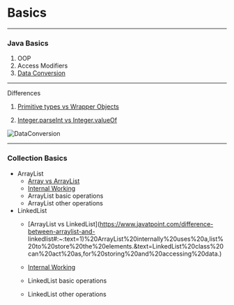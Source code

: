 
# Basics 
-------------
### Java Basics
1. OOP 
2. Access Modifiers
3. [Data Conversion](https://github.com/kishorchannal/Basics/blob/main/Java%20Basics/DataConversion.java)

-------------
Differences
1. [Primitive types vs Wrapper Objects](https://medium.com/@bpnorlander/java-understanding-primitive-types-and-wrapper-objects-a6798fb2afe9) 

2.  [Integer.parseInt vs Integer.valueOf](https://www.geeksforgeeks.org/integer-valueof-vs-integer-parseint-with-examples/#:~:text=valueOf()%20returns%20an%20Integer,()%20returns%20a%20primitive%20int.&text=Both%20String%20and%20integer%20can,passed%20as%20parameter%20to%20Integer)

![DataConversion](https://user-images.githubusercontent.com/15795912/97032992-43a7ce00-1580-11eb-8e3f-578331a18364.PNG)

-------------
### Collection Basics
 * ArrayList
    * [Array vs ArrayList](https://www.javatpoint.com/difference-between-array-and-arraylist)
    * [Internal Working](https://knpcode.com/java/collections/arraylist-internal-implementation-in-java/) 
    * ArrayList basic operations
    * ArrayList other operations
 * LinkedList
   * [ArrayList vs LinkedList](https://www.javatpoint.com/difference-between-arraylist-and-       
    linkedlist#:~:text=1)%20ArrayList%20internally%20uses%20a,list%20to%20store%20the%20elements.&text=LinkedList%20class%20can%20act%20as,for%20storing%20and%20accessing%20data.)
   
   * [Internal Working](https://knpcode.com/java/collections/linkedlist-internal-implementation-in-java/)
   * LinkedList basic operations
   * LinkedList other operations
